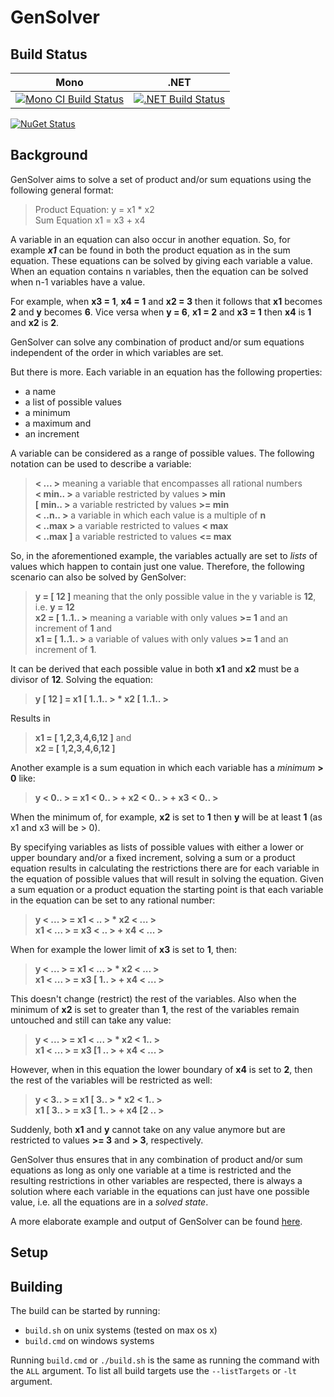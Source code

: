 # GenSolver

## Build Status

Mono | .NET
---- | ----
[![Mono CI Build Status](https://img.shields.io/travis/halcwb/GenSolver/master.svg)](https://travis-ci.org/halcwb/GenSolver) | [![.NET Build Status](https://img.shields.io/appveyor/ci/halcwb/GenSolver/master.svg)](https://ci.appveyor.com/project/halcwb/GenSolver)
[![NuGet Status](http://img.shields.io/nuget/v/Informedica.GenSolver.Lib.svg?style=flat)](https://www.nuget.org/packages/Informedica.GenSolver.Lib/)


## Background

GenSolver aims to solve a set of product and/or sum equations using the following general format:

> Product Equation: y = x1 * x2  </br>
> Sum Equation x1 = x3 + x4 

A variable in an equation can also occur in another equation. So, for example ***x1*** can be found in both the product equation as in the sum equation. 
These equations can be solved by giving each variable a value. When an equation contains n variables, then the equation can be solved when n-1 variables 
have a value.

For example, when **x3 = 1**, **x4 = 1** and **x2 = 3** then it follows that **x1** becomes **2** and **y** becomes **6**. Vice versa when **y = 6**, **x1 = 2** 
and **x3 = 1** then **x4** is **1** and **x2** is **2**.
  
GenSolver can solve any combination of product and/or sum equations independent of the order in which variables are set.

But there is more. Each variable in an equation has the following properties:

* a name
* a list of possible values
* a minimum
* a maximum and
* an increment

A variable can be considered as a range of possible values. The following notation can be used to describe a variable:

> **< ... >** meaning a variable that encompasses all rational numbers </br>
> **< min.. >** a variable restricted by values **> min** </br>
> **[ min.. >** a variable restricted by values **>= min** </br>
> **< ..n.. >** a variable in which each value is a multiple of **n** </br>
> **< ..max >** a variable restricted to values **< max** </br>
> **< ..max ]** a variable restricted to values **<= max**

So, in the aforementioned example, the variables actually are set to *lists* of values which happen to contain just one value. Therefore, the following scenario can also be 
solved by GenSolver:

> **y = [ 12 ]** meaning that the only possible value in the y variable is **12**, i.e. **y = 12** </br>
> **x2 = [ 1..1.. >** meaning a variable with only values **>= 1** and an increment of **1** and </br>
> **x1 = [ 1..1.. >** a variable of values with only values **>= 1** and an increment of **1**.

It can be derived that each possible value in both **x1** and **x2** must be a divisor of **12**. Solving the equation:

> **y [ 12 ] = x1 [ 1..1.. > * x2 [ 1..1.. >**

Results in 

> **x1 = [ 1,2,3,4,6,12 ]** and </br>
> **x2 = [ 1,2,3,4,6,12 ]**

Another example is a sum equation in which each variable has a *minimum* **> 0** like:

> **y < 0.. > = x1 < 0.. > + x2 < 0.. > + x3 < 0.. >**

When the minimum of, for example, **x2** is set to **1** then **y** will be at least **1** (as x1 and x3 will be > 0).

By specifying variables as lists of possible values with either a lower or upper boundary and/or a fixed increment, solving a sum or 
a product equation results in calculating the restrictions there are for each variable in the equation of possible values that will 
result in solving the equation. Given a sum equation or a product equation the starting point is that each variable in the equation
can be set to any rational number:

> **y < ... > = x1 < .. > * x2 < ... >** </br>
> **x1 < ... > = x3 < .. > + x4 < ... >**

When for example the lower limit of **x3** is set to **1**, then:

> **y < ... > = x1 < ... > * x2 < ... >** </br>
> **x1 < ... > = x3 [ 1.. > + x4 < ... >**

This doesn't change (restrict) the rest of the variables. Also when the minimum of **x2** is set to greater than **1**, the rest 
of the variables remain untouched and still can take any value:

> **y < ... > = x1 < ... > * x2 < 1.. >** </br>
> **x1 < ... > = x3 [1 .. > + x4 < ... >**

However, when in this equation the lower boundary of **x4** is set to **2**, then the rest of the variables will be restricted as well:

> **y < 3.. > = x1 [ 3.. > * x2 < 1.. >** </br>
> **x1 [ 3.. > = x3 [ 1.. > + x4 [2 .. >**

Suddenly, both **x1** and **y** cannot take on any value anymore but are restricted to values **>= 3** and **> 3**, respectively. 

GenSolver thus ensures that in any combination of product and/or sum equations as long as only one variable at a time is restricted and 
the resulting restrictions in other variables are respected, there is always a solution where each variable in the equations can just 
have one possible value, i.e. all the equations are in a *solved state*.

A more elaborate example and output of GenSolver can be found [here](http://halcwb.github.io/GenSolver/tutorial.html).


## Setup



## Building
The build can be started by running:

* `build.sh` on unix systems (tested on max os x)
* `build.cmd` on windows systems

Running `build.cmd` or `./build.sh` is the same as running the command with the `ALL` argument. To list all build targets use the `--listTargets` or `-lt` argument.

